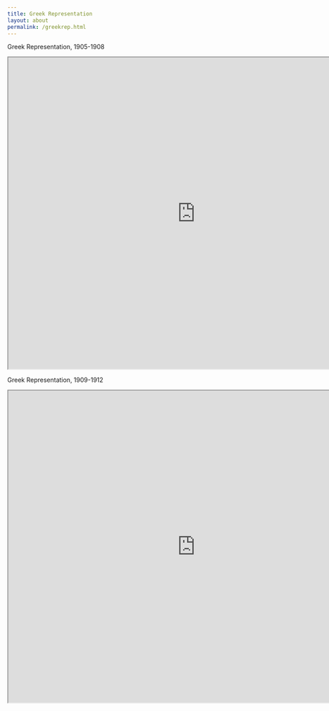 ```yaml
---
title: Greek Representation
layout: about
permalink: /greekrep.html
---
```

Greek Representation, 1905-1908

<iframe style='width: 850px; height: 709px;' src='https://voyant-tools.org/tool/Bubbles/?stopList=keywords-8e2532d619f0e426c001c253d2feb276&speed=20&corpus=96235e03cbaf3d176c0dc71a3f696077'></iframe>

Greek Representation, 1909-1912

<iframe style='width: 850px; height: 710px;' src='https://voyant-tools.org/tool/Bubbles/?stopList=keywords-a17128128615240bb83d4ec96ea94546&speed=20&corpus=10cdca52326ec5dcedd1d2393ae54c49'></iframe>

